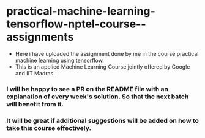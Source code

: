 # practical-machine-learning-tensorflow-nptel-course--assignments
* Here i have uploaded the assignment done by me in the course practical machine learning using tensorflow.  
* This is an applied Machine Learning Course jointly offered by Google and IIT Madras.

### I will be happy to see a PR on the README file with an explanation of every week's solution. So that the next batch will benefit from it. 
### It will be great if additional suggestions will be added on how to take this course effectively.
